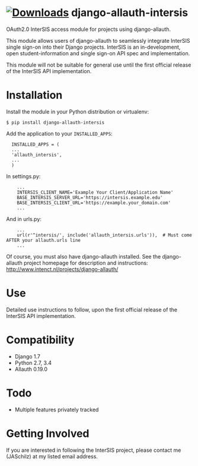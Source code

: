 [![Downloads](https://pypip.in/download/django-allauth-intersis/badge.svg)](https://pypi.python.org/pypi/django-allauth-intersis/)
django-allauth-intersis
=============
OAuth2.0 InterSIS access module for projects using django-allauth.

This module allows users of django-allauth to seamlessly integrate InterSIS single sign-on into their Django projects.
InterSIS is an in-development, open student-information and single sign-on API spec and implementation.

This module will not be suitable for general use until the first official release of the InterSIS API implementation.


Installation
===============

Install the module in your Python distribution or virtualenv:

    $ pip install django-allauth-intersis

Add the application to your `INSTALLED_APPS`:

```
  INSTALLED_APPS = (
  ...
  'allauth_intersis',
  ...
  )
```

In settings.py:

```
    ...
    INTERSIS_CLIENT_NAME='Example Your Client/Application Name'
    BASE_INTERSIS_SERVER_URL='https://intersis.example.edu'
    BASE_INTERSIS_CLIENT_URL='https://example.your_domain.com'
    ...
```

And in urls.py:

```
    ...
    url(r'^intersis/', include('allauth_intersis.urls')),  # Must come AFTER your allauth.urls line
    ...

```

Of course, you must also have django-allauth installed. See the django-allauth project homepage for description and instructions:
  http://www.intenct.nl/projects/django-allauth/


Use
===

Detailed use instructions to follow, upon the first official release of the InterSIS API implementation.


Compatibility
=============

* Django 1.7
* Python 2.7, 3.4
* Allauth 0.19.0

Todo
====

* Multiple features privately tracked

Getting Involved
================

If you are interested in following the InterSIS project, please contact me (JASchilz) at my listed email address.

